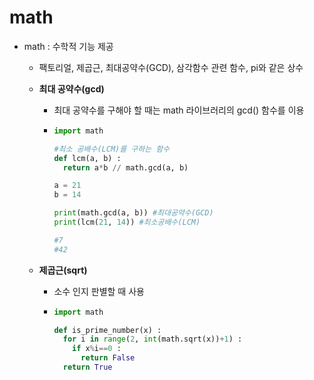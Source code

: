 # math

- math : 수학적 기능 제공

  - 팩토리얼, 제곱근, 최대공약수(GCD), 삼각함수 관련 함수, pi와 같은 상수

  - **최대 공약수(gcd)**

    - 최대 공약수를 구해야 할 때는 math 라이브러리의 gcd() 함수를 이용

    - ~~~python
      import math
      
      #최소 공배수(LCM)를 구하는 함수
      def lcm(a, b) :
        return a*b // math.gcd(a, b)
      
      a = 21
      b = 14
      
      print(math.gcd(a, b)) #최대공약수(GCD)
      print(lcm(21, 14)) #최소공배수(LCM)
      
      #7
      #42
      ~~~

  - **제곱근(sqrt)** 
  
    - 소수 인지 판별할 때 사용
  
    - ~~~python
      import math
      
      def is_prime_number(x) :
        for i in range(2, int(math.sqrt(x))+1) :
          if x%i==0 :
            return False
        return True
      ~~~
  
    

